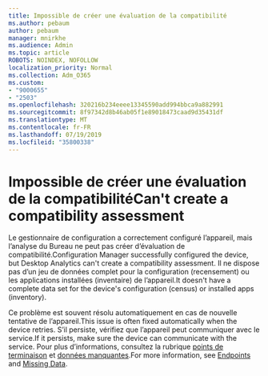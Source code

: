 ```yaml
---
title: Impossible de créer une évaluation de la compatibilité
ms.author: pebaum
author: pebaum
manager: mnirkhe
ms.audience: Admin
ms.topic: article
ROBOTS: NOINDEX, NOFOLLOW
localization_priority: Normal
ms.collection: Adm_O365
ms.custom:
- "9000655"
- "2503"
ms.openlocfilehash: 320216b234eeee13345590add994bbca9a882991
ms.sourcegitcommit: 8f97342d8b46ab05f1e89018473caad9d35431df
ms.translationtype: MT
ms.contentlocale: fr-FR
ms.lasthandoff: 07/19/2019
ms.locfileid: "35800338"
---
```

# <a name="cant-create-a-compatibility-assessment"></a><span data-ttu-id="5e02d-102">Impossible de créer une évaluation de la compatibilité</span><span class="sxs-lookup"><span data-stu-id="5e02d-102">Can't create a compatibility assessment</span></span>

<span data-ttu-id="5e02d-103">Le gestionnaire de configuration a correctement configuré l’appareil, mais l’analyse du Bureau ne peut pas créer d’évaluation de compatibilité.</span><span class="sxs-lookup"><span data-stu-id="5e02d-103">Configuration Manager successfully configured the device, but Desktop Analytics can't create a compatibility assessment.</span></span> <span data-ttu-id="5e02d-104">Il ne dispose pas d’un jeu de données complet pour la configuration (recensement) ou les applications installées (inventaire) de l’appareil.</span><span class="sxs-lookup"><span data-stu-id="5e02d-104">It doesn't have a complete data set for the device's configuration (census) or installed apps (inventory).</span></span>

<span data-ttu-id="5e02d-105">Ce problème est souvent résolu automatiquement en cas de nouvelle tentative de l’appareil.</span><span class="sxs-lookup"><span data-stu-id="5e02d-105">This issue is often fixed automatically when the device retries.</span></span> <span data-ttu-id="5e02d-106">S’il persiste, vérifiez que l’appareil peut communiquer avec le service.</span><span class="sxs-lookup"><span data-stu-id="5e02d-106">If it persists, make sure the device can communicate with the service.</span></span> <span data-ttu-id="5e02d-107">Pour plus d’informations, consultez la rubrique [points de terminaison](https://docs.microsoft.com/sccm/desktop-analytics/enable-data-sharing#endpoints) et [données manquantes](https://docs.microsoft.com/sccm/desktop-analytics/monitor-connection-health#missing-data).</span><span class="sxs-lookup"><span data-stu-id="5e02d-107">For more information, see [Endpoints](https://docs.microsoft.com/sccm/desktop-analytics/enable-data-sharing#endpoints) and [Missing Data](https://docs.microsoft.com/sccm/desktop-analytics/monitor-connection-health#missing-data).</span></span>
